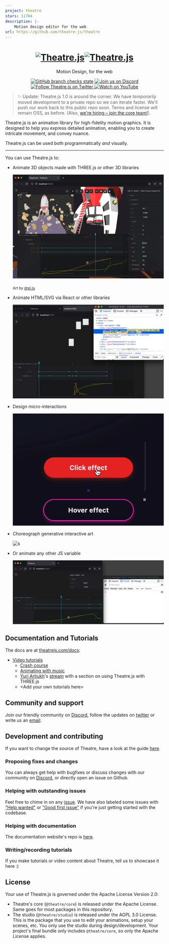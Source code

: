 ```yaml
---
project: theatre
stars: 11704
description: |-
    Motion design editor for the web
url: https://github.com/theatre-js/theatre
---
```


<h1 align="center">
  <a href="https://github.com/theatre-js/theatre#gh-dark-mode-only"><img src="https://raw.githubusercontent.com/theatre-js/theatre-docs/main/docs/.vuepress/public/public/theatrejs-logo-white.svg" alt="Theatre.js" width="200"></a><a href="https://github.com/theatre-js/theatre#gh-light-mode-only"><img src="https://raw.githubusercontent.com/theatre-js/theatre-docs/main/docs/.vuepress/public/public/theatrejs-logo-black.svg" alt="Theatre.js" width="200"></a>
</h1>
<p align="center">Motion Design, for the web</p>
<p align="center">
 <a href="#"><img alt="GitHub branch checks state" src="https://img.shields.io/github/checks-status/theatre-js/theatre/main?label=build"></a>
 <a href="https://discord.gg/Tku4CJKf4B"><img src="https://img.shields.io/discord/870988717190426644?label=Discord" alt="Join us on Discord"></a>
 <a href="https://twitter.com/theatre_js">
   <img alt="Follow Theatre.js on Twitter" src="https://img.shields.io/twitter/url?label=%40theatre_js&url=https%3A%2F%2Ftwitter.com%2Ftheatre_js">
 </a>
 <a href="https://www.youtube.com/channel/UCsp9XOCs8v2twyq5kMLzS2Q">
  <img src="https://img.shields.io/youtube/channel/views/UCsp9XOCs8v2twyq5kMLzS2Q?label=YouTube&style=social" alt="Watch on YouTube">
 </a>
 
</p>

> ✨ Update: Theatre.js 1.0 is around the corner. We have _temporarily_ moved development to a private repo so we can iterate faster. We'll push our work back to this public repo soon. Terms and license will remain OSS, as before. (Also, [we're hiring – join the core team!](https://www.theatrejs.com/join)).

Theatre.js is an animation library for high-fidelity motion graphics. It is
designed to help you express detailed animation, enabling you to create
intricate movement, and convey nuance.

Theatre.js can be used both programmatically _and_ visually.

---

You can use Theatre.js to:

- Animate 3D objects made with THREE.js or other 3D libraries

  ![s](https://raw.githubusercontent.com/AriaMinaei/theatre-docs/main/docs/.vuepress/public/preview-3d-short.gif)

  <sub>Art by
  [drei.lu](https://sketchfab.com/models/91964c1ce1a34c3985b6257441efa500)</sub>

- Animate HTML/SVG via React or other libraries

  ![s](https://raw.githubusercontent.com/AriaMinaei/theatre-docs/main/docs/.vuepress/public/preview-dom.gif)

- Design micro-interactions

  ![s](https://raw.githubusercontent.com/AriaMinaei/theatre-docs/main/docs/.vuepress/public/preview-micro-interaction.gif)

- Choreograph generative interactive art

  ![s](https://raw.githubusercontent.com/AriaMinaei/theatre-docs/main/docs/.vuepress/public/preview-generative.gif)

- Or animate any other JS variable

  ![s](https://raw.githubusercontent.com/AriaMinaei/theatre-docs/main/docs/.vuepress/public/preview-console.gif)

## Documentation and Tutorials

The docs are at [theatrejs.com/docs](https://www.theatrejs.com/docs):

- [Video tutorials](https://www.youtube.com/channel/UCsp9XOCs8v2twyq5kMLzS2Q)
  - [Crash course](https://www.youtube.com/watch?v=icR9EIS1q34)
  - [Animating with music](https://www.youtube.com/watch?v=QoS4gMxwq_4)
  - [Yuri Artiukh](https://twitter.com/akella)'s
    [stream](https://youtu.be/qmRqgFbNprM?t=3462) with a section on using
    Theatre.js with THREE.js
  - \<Add your own tutorials here\>

## Community and support

Join our friendly community on [Discord](https://discord.gg/bm9f8F9Y9N), follow
the updates on [twitter](https://twitter.com/theatre_js) or write us an
[email](mailto:hello@theatrejs.com).

## Development and contributing

If you want to change the source of Theatre, have a look at the guide
[here](./CONTRIBUTING.md).

### Proposing fixes and changes

You can always get help with bugfixes or discuss changes with our community on
[Discord](https://discord.gg/bm9f8F9Y9N), or directly open an issue on Github.

### Helping with outstanding issues

Feel free to chime in on any
[issue](https://github.com/AriaMinaei/theatre/issues). We have also labeled some
issues with
["Help wanted"](https://github.com/AriaMinaei/theatre/issues?q=is%3Aissue+is%3Aopen+sort%3Aupdated-desc+label%3A%22help+wanted%22)
or
["Good first issue"](https://github.com/AriaMinaei/theatre/issues?q=is%3Aissue+is%3Aopen+sort%3Aupdated-desc+label%3A%22good+first+issue%22)
if you're just getting started with the codebase.

### Helping with documentation

The documentation website's repo is
[here](https://github.com/theatre-js/theatre-docs/).

### Writing/recording tutorials

If you make tutorials or video content about Theatre, tell us to showcase it
here :)

## License

Your use of Theatre.js is governed under the Apache License Version 2.0:

- Theatre's core (`@theatre/core`) is released under the Apache License. Same
  goes for most packages in this repository.
- The studio (`@theatre/studio`) is released under the AGPL 3.0 License. This is
  the package that you use to edit your animations, setup your scenes, etc. You
  only use the studio during design/development. Your project's final bundle
  only includes `@theatre/core`, so only the Apache License applies.

